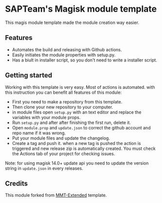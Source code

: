 # SAPTeam's Magisk module template
This magis module template made the module creation way easier.

## Features
- Automates the build and releasing with Github actions.
- Easily initiates the module properties with setup.py.
- Has a biult in installer script, so you don't need to write a installer script.

## Getting started
Working with this template is very easy. Most of actions is automated. with this instruction you can benefit all features of this module:
- First you need to make a repository from this template.
- Then clone your new repository to your computer.
- in module files open `setup.py` with an text editor and replace the variables with your module props.
- Run `setup.py` and after after finishing the first run, delete it.
- Open `module.prop` and `update.json` to correct the github account and repo name if it was wrong.
- Put your module files and update the changelog.
- Create a tag and push it. when a new tag is pushed the action is triggered and new release zip is automatically created.
You must check the Actions tab of your project for checking issues.

Note: for using magisk 14.0+ update api you need to update the version string in `update.json` in every releases.

## Credits
This module forked from [MMT-Extended](https://github.com/Zackptg5/MMT-Extended) template.
